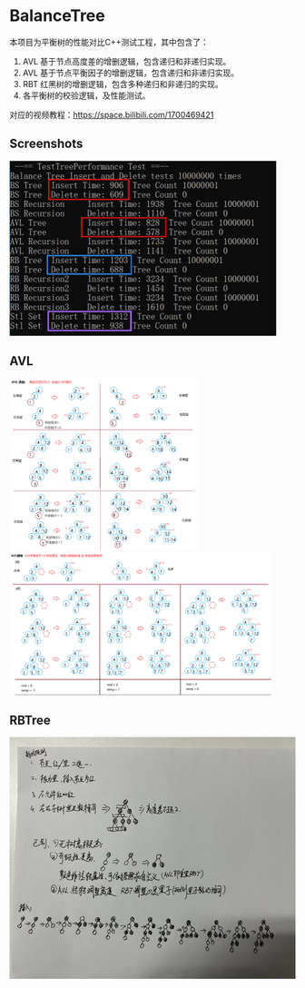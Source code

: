 # BalanceTree

本项目为平衡树的性能对比C++测试工程，其中包含了：

1. AVL 基于节点高度差的增删逻辑，包含递归和非递归实现。
2. AVL 基于节点平衡因子的增删逻辑，包含递归和非递归实现。
3. RBT 红黑树的增删逻辑，包含多种递归和非递归的实现。
4. 各平衡树的校验逻辑，及性能测试。

对应的视频教程：https://space.bilibili.com/1700469421 

## Screenshots
<img width="470" height="308" src="https://github.com/sicaril/BalanceTree/blob/main/result.png"/>

## AVL
<img width="334" height="303" src="https://github.com/sicaril/BalanceTree/blob/main/Document/AVL%20%E5%B9%B3%E8%A1%A1%E5%9B%A0%E5%AD%90%20%E5%A2%9E%E5%88%A0.png"/>
<img width="461" height="252" src="https://github.com/sicaril/BalanceTree/blob/main/Document/AVL%20%E5%B9%B3%E8%A1%A1%E5%9B%A0%E5%AD%90%20%E5%88%A0%E9%99%A4(m%E4%B8%BA0).png"/>

## RBTree
<img width="569" height="426" src="https://github.com/sicaril/BalanceTree/blob/main/Document/RBT%20%E6%8F%92%E5%85%A5.jpg"/>
